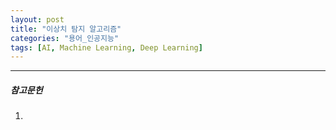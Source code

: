 ```yaml
---
layout: post
title: "이상치 탐지 알고리즘"
categories: "용어_인공지능"
tags: [AI, Machine Learning, Deep Learning]
---
```





---

##### 참고문헌

1) 

